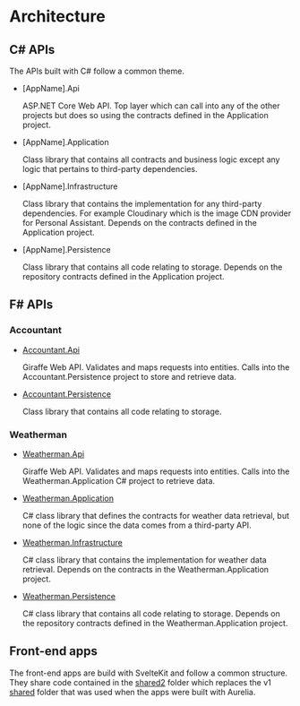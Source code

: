 # Architecture

## C# APIs

The APIs built with C# follow a common theme.

* [AppName].Api

  ASP.NET Core Web API. Top layer which can call into any of the other projects but does so using the contracts defined in the Application project.

* [AppName].Application

  Class library that contains all contracts and business logic except any logic that pertains to third-party dependencies.

* [AppName].Infrastructure

  Class library that contains the implementation for any third-party dependencies. For example Cloudinary which is the image CDN provider for Personal Assistant. Depends on the contracts defined in the Application project.

* [AppName].Persistence

  Class library that contains all code relating to storage. Depends on the repository contracts defined in the Application project.

## F# APIs

### Accountant

* [Accountant.Api](../src/Accountant/Accountant.Api)

  Giraffe Web API. Validates and maps requests into entities. Calls into the Accountant.Persistence project to store and retrieve data.

* [Accountant.Persistence](../src/Accountant/Accountant.Persistence)

  Class library that contains all code relating to storage.

### Weatherman

* [Weatherman.Api](../src/Weatherman/Weatherman.Api)

  Giraffe Web API. Validates and maps requests into entities. Calls into the Weatherman.Application C# project to retrieve data.

* [Weatherman.Application](../src/Weatherman/Weatherman.Application)

  C# class library that defines the contracts for weather data retrieval, but none of the logic since the data comes from a third-party API.

* [Weatherman.Infrastructure](../src/Weatherman/Weatherman.Infrastructure)

  C# class library that contains the implementation for weather data retrieval. Depends on the contracts in the Weatherman.Application project.

* [Weatherman.Persistence](../src/Weatherman/Weatherman.Persistence)

  C# class library that contains all code relating to storage. Depends on the repository contracts defined in the Weatherman.Application project.

## Front-end apps

The front-end apps are build with SvelteKit and follow a common structure. They share code contained in the [shared2](../src/Core/shared2) folder which replaces the v1 [shared](../src/Core/shared) folder that was used when the apps were built with Aurelia.